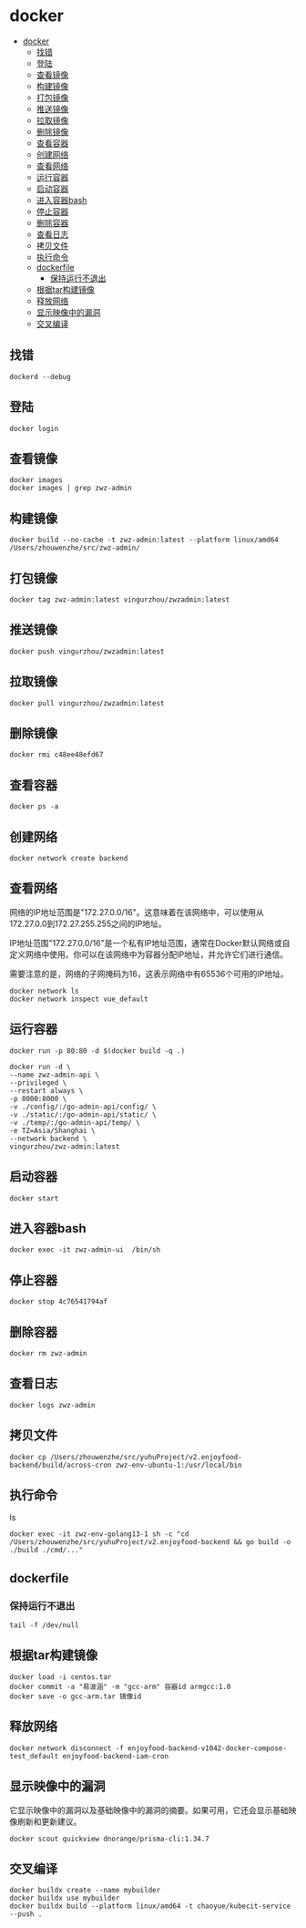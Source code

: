# docker

<!-- TOC -->
* [docker](#docker)
  * [找错](#找错)
  * [登陆](#登陆)
  * [查看镜像](#查看镜像)
  * [构建镜像](#构建镜像)
  * [打包镜像](#打包镜像)
  * [推送镜像](#推送镜像)
  * [拉取镜像](#拉取镜像)
  * [删除镜像](#删除镜像)
  * [查看容器](#查看容器)
  * [创建网络](#创建网络)
  * [查看网络](#查看网络)
  * [运行容器](#运行容器)
  * [启动容器](#启动容器)
  * [进入容器bash](#进入容器bash)
  * [停止容器](#停止容器)
  * [删除容器](#删除容器)
  * [查看日志](#查看日志)
  * [拷贝文件](#拷贝文件)
  * [执行命令](#执行命令)
  * [dockerfile](#dockerfile)
    * [保持运行不退出](#保持运行不退出)
  * [根据tar构建镜像](#根据tar构建镜像)
  * [释放网络](#释放网络)
  * [显示映像中的漏洞](#显示映像中的漏洞)
  * [交叉编译](#交叉编译)
<!-- TOC -->

## 找错

```shell
dockerd --debug

```

## 登陆

```shell
docker login 
```

## 查看镜像

```shell
docker images 
docker images | grep zwz-admin

```

## 构建镜像

```shell
docker build --no-cache -t zwz-admin:latest --platform linux/amd64  /Users/zhouwenzhe/src/zwz-admin/
```

## 打包镜像

```shell
docker tag zwz-admin:latest vingurzhou/zwzadmin:latest
```

## 推送镜像

```shell
docker push vingurzhou/zwzadmin:latest
```

## 拉取镜像

```shell
docker pull vingurzhou/zwzadmin:latest

```

## 删除镜像

```shell
docker rmi c48ee48efd67
```

## 查看容器

```shell
docker ps -a
```

## 创建网络

```shell
docker network create backend

```

## 查看网络

网络的IP地址范围是"172.27.0.0/16"。这意味着在该网络中，可以使用从172.27.0.0到172.27.255.255之间的IP地址。

IP地址范围"172.27.0.0/16"是一个私有IP地址范围，通常在Docker默认网络或自定义网络中使用。你可以在该网络中为容器分配IP地址，并允许它们进行通信。

需要注意的是，网络的子网掩码为16，这表示网络中有65536个可用的IP地址。

```shell
docker network ls
docker network inspect vue_default

```

## 运行容器

```shell
docker run -p 80:80 -d $(docker build -q .)
```

```shell
docker run -d \
--name zwz-admin-api \
--privileged \
--restart always \
-p 8000:8000 \
-v ./config/:/go-admin-api/config/ \
-v ./static/:/go-admin-api/static/ \
-v ./temp/:/go-admin-api/temp/ \
-e TZ=Asia/Shanghai \
--network backend \
vingurzhou/zwz-admin:latest

```

## 启动容器

```shell
docker start
```

## 进入容器bash

```shell
docker exec -it zwz-admin-ui  /bin/sh
```

## 停止容器

```shell
docker stop 4c76541794af
```

## 删除容器

```shell
docker rm zwz-admin
```

## 查看日志

```shell
docker logs zwz-admin
```

## 拷贝文件

```shell
docker cp /Users/zhouwenzhe/src/yuhuProject/v2.enjoyfood-backend/build/across-cron zwz-env-ubuntu-1:/usr/local/bin
```

## 执行命令
ls


```shell
docker exec -it zwz-env-golang13-1 sh -c "cd /Users/zhouwenzhe/src/yuhuProject/v2.enjoyfood-backend && go build -o ./build ./cmd/..."

```

## dockerfile

### 保持运行不退出

```
tail -f /dev/null
```

##  根据tar构建镜像
```shell
docker load -i centos.tar
docker commit -a "易波涵" -m "gcc-arm" 容器id armgcc:1.0
docker save -o gcc-arm.tar 镜像id
```

## 释放网络
```shell
docker network disconnect -f enjoyfood-backend-v1042-docker-compose-test_default enjoyfood-backend-iam-cron
```
## 显示映像中的漏洞
它显示映像中的漏洞以及基础映像中的漏洞的摘要。如果可用，它还会显示基础映像刷新和更新建议。

```shell
docker scout quickview dnorange/prisma-cli:1.34.7 
```

## 交叉编译
```shell
docker buildx create --name mybuilder
docker buildx use mybuilder
docker buildx build --platform linux/amd64 -t chaoyue/kubecit-service --push .

```
